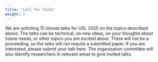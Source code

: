 ```yaml
---
title: 'Call for Talks'
weight: 2
---
```


We are soliciting​ 15 minute​ talks for USL 2025 on the topics described above.​ The talks can be technical,​ on new​ ideas,​ on your thoughts ​about​ future ​needs​, or other topics you are excited about. There will not be a proceeding, so the talks will not require a submitted paper.​​ If you are interested, please submit your talk here. The organization committee will also identify researchers in relevant areas to give invited talks.
